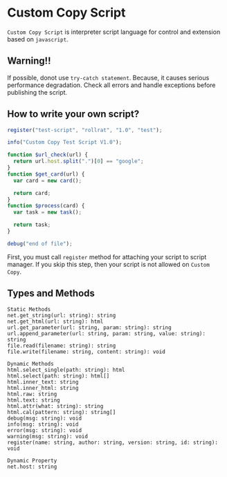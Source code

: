 # Custom Copy Script

`Custom Copy Script` is interpreter script language for control
and extension based on `javascript`.

## Warning!!

If possible, donot use `try-catch statement`.
Because, it causes serious performance degradation.
Check all errors and handle exceptions before publishing the script.

## How to write your own script?

```js
register("test-script", "rollrat", "1.0", "test");

info("Custom Copy Test Script V1.0");

function $url_check(url) {
  return url.host.split(".")[0] == "google";
}
function $get_card(url) {
  var card = new card();

  return card;
}
function $process(card) {
  var task = new task();

  return task;
}

debug("end of file");
```

First, you must call `register` method for attaching your script to script manager.
If you skip this step, then your script is not allowed on `Custom Copy`.

## Types and Methods

```
Static Methods
net.get_string(url: string): string
net.get_html(url: string): html
url.get_parameter(url: string, param: string): string
url.append_parameter(url: string, param: string, value: string): string
file.read(filename: string): string
file.write(filename: string, content: string): void

Dynamic Methods
html.select_single(path: string): html
html.select(path: string): html[]
html.inner_text: string
html.inner_html: string
html.raw: string
html.text: string
html.attr(what: string): string
html.cal(pattern: string): string[]
debug(msg: string): void
info(msg: string): void
error(msg: string): void
warning(msg: string): void
register(name: string, author: string, version: string, id: string): void

Dynamic Property
net.host: string
```
